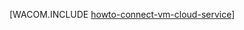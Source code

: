 ﻿<properties linkid="manage-linux-howto-connect-to-cloud-service" urlDisplayName="Infographics" pageTitle="连接 Azure 云服务中的虚拟机 (Linux)" metaKeywords="Azure vm cloud service, vm cloud service" description="了解如何将虚拟机连接到 Azure 云服务。" metaCanonical="/zh-cn/manage/windows/how-to-guides/connect-to-a-cloud-service/" services="virtual-machines,cloud-services" documentationCenter="" title="" authors="" solutions="" manager="" editor="" />




[WACOM.INCLUDE [howto-connect-vm-cloud-service](../includes/howto-connect-vm-cloud-service.md)]
